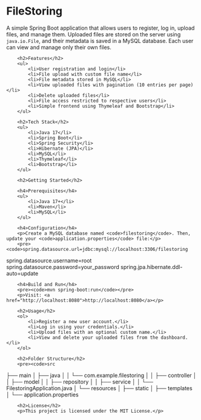<h1 class="mb-4">FileStoring</h1>
<p>A simple Spring Boot application that allows users to register, log in, upload files, and manage them. Uploaded files are stored on the server using <code>java.io.File</code>, and their metadata is saved in a MySQL database. Each user can view and manage only their own files.</p>

        <h2>Features</h2>
        <ul>
            <li>User registration and login</li>
            <li>File upload with custom file name</li>
            <li>File metadata stored in MySQL</li>
            <li>View uploaded files with pagination (10 entries per page)</li>
            <li>Delete uploaded files</li>
            <li>File access restricted to respective users</li>
            <li>Simple frontend using Thymeleaf and Bootstrap</li>
        </ul>

        <h2>Tech Stack</h2>
        <ul>
            <li>Java 17</li>
            <li>Spring Boot</li>
            <li>Spring Security</li>
            <li>Hibernate (JPA)</li>
            <li>MySQL</li>
            <li>Thymeleaf</li>
            <li>Bootstrap</li>
        </ul>

        <h2>Getting Started</h2>

        <h4>Prerequisites</h4>
        <ul>
            <li>Java 17+</li>
            <li>Maven</li>
            <li>MySQL</li>
        </ul>

        <h4>Configuration</h4>
        <p>Create a MySQL database named <code>filestoring</code>. Then, update your <code>application.properties</code> file:</p>
        <pre><code>spring.datasource.url=jdbc:mysql://localhost:3306/filestoring
spring.datasource.username=root
spring.datasource.password=your_password
spring.jpa.hibernate.ddl-auto=update
</code></pre>

        <h4>Build and Run</h4>
        <pre><code>mvn spring-boot:run</code></pre>
        <p>Visit: <a href="http://localhost:8080">http://localhost:8080</a></p>

        <h2>Usage</h2>
        <ol>
            <li>Register a new user account.</li>
            <li>Log in using your credentials.</li>
            <li>Upload files with an optional custom name.</li>
            <li>View and delete your uploaded files from the dashboard.</li>
        </ol>

        <h2>Folder Structure</h2>
        <pre><code>src
├── main
│   ├── java
│   │   └── com.example.filestoring
│   │       ├── controller
│   │       ├── model
│   │       ├── repository
│   │       ├── service
│   │       └── FilestoringApplication.java
│   └── resources
│       ├── static
│       ├── templates
│       └── application.properties
</code></pre>

        <h2>License</h2>
        <p>This project is licensed under the MIT License.</p>
